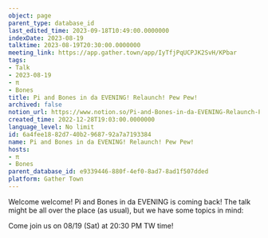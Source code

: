 ```yaml
---
object: page
parent_type: database_id
last_edited_time: 2023-09-18T10:49:00.0000000
indexDate: 2023-08-19
talktime: 2023-08-19T20:30:00.0000000
meeting_link: https://app.gather.town/app/IyTfjPqUCPJK2SvH/KPbar
tags:
- Talk
- 2023-08-19
- π
- Bones
title: Pi and Bones in da EVENING! Relaunch! Pew Pew!
archived: false
notion_url: https://www.notion.so/Pi-and-Bones-in-da-EVENING-Relaunch-Pew-Pew-6a4fee1882d740b2968792a7a7193384
created_time: 2022-12-28T19:03:00.0000000
language_level: No limit
id: 6a4fee18-82d7-40b2-9687-92a7a7193384
name: Pi and Bones in da EVENING! Relaunch! Pew Pew!
hosts:
- π
- Bones
parent_database_id: e9339446-880f-4ef0-8ad7-8ad1f507dded
platform: Gather Town
---
```


Welcome welcome! Pi and Bones in da EVENING is coming back! 
The talk might be all over the place (as usual), but we have some topics in mind:


   
   
   

Come join us on 08/19 (Sat) at 20:30 PM TW time!























